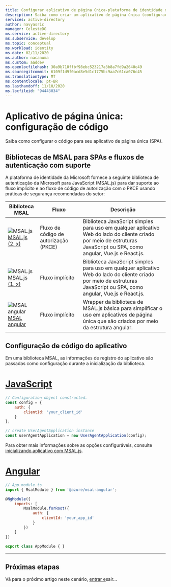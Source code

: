 ```yaml
---
title: Configurar aplicativo de página única-plataforma de identidade da Microsoft | Azure
description: Saiba como criar um aplicativo de página única (configuração de código do aplicativo)
services: active-directory
author: navyasric
manager: CelesteDG
ms.service: active-directory
ms.subservice: develop
ms.topic: conceptual
ms.workload: identity
ms.date: 02/11/2020
ms.author: nacanuma
ms.custom: aaddev
ms.openlocfilehash: 30a9b710ffbf98ebc523217a3b8a7fd9a2640c49
ms.sourcegitcommit: 6109f1d9f0acd8e5d1c1775bc9aa7c61ca076c45
ms.translationtype: MT
ms.contentlocale: pt-BR
ms.lasthandoff: 11/10/2020
ms.locfileid: "94443034"
---
```

# <a name="single-page-application-code-configuration"></a>Aplicativo de página única: configuração de código

Saiba como configurar o código para seu aplicativo de página única (SPA).

## <a name="msal-libraries-for-spas-and-supported-authentication-flows"></a>Bibliotecas de MSAL para SPAs e fluxos de autenticação com suporte

A plataforma de identidade da Microsoft fornece a seguinte biblioteca de autenticação da Microsoft para JavaScript (MSAL.js) para dar suporte ao fluxo implícito e ao fluxo de código de autorização com o PKCE usando práticas de segurança recomendadas do setor:

| Biblioteca MSAL | Fluxo | Descrição |
|--------------|------|-------------|
| ![MSAL.js](media/sample-v2-code/logo_js.png) <br/> [MSAL.js (2. x)](https://github.com/AzureAD/microsoft-authentication-library-for-js/tree/dev/lib/msal-browser) | Fluxo de código de autorização (PKCE) | Biblioteca JavaScript simples para uso em qualquer aplicativo Web do lado do cliente criado por meio de estruturas JavaScript ou SPA, como angular, Vue.js e React.js. |
| ![MSAL.js](media/sample-v2-code/logo_js.png) <br/> [MSAL.js (1. x)](https://github.com/AzureAD/microsoft-authentication-library-for-js/tree/dev/lib/msal-core) | Fluxo implícito | Biblioteca JavaScript simples para uso em qualquer aplicativo Web do lado do cliente criado por meio de estruturas JavaScript ou SPA, como angular, Vue.js e React.js. |
| ![MSAL angular](media/sample-v2-code/logo_angular.png) <br/> [MSAL angular](https://github.com/AzureAD/microsoft-authentication-library-for-js/blob/dev/lib/msal-angular/README.md) | Fluxo implícito | Wrapper da biblioteca de MSAL.js básica para simplificar o uso em aplicativos de página única que são criados por meio da estrutura angular. |

## <a name="application-code-configuration"></a>Configuração de código do aplicativo

Em uma biblioteca MSAL, as informações de registro do aplicativo são passadas como configuração durante a inicialização da biblioteca.

# <a name="javascript"></a>[JavaScript](#tab/javascript)

```javascript
// Configuration object constructed.
const config = {
    auth: {
        clientId: 'your_client_id'
    }
};

// create UserAgentApplication instance
const userAgentApplication = new UserAgentApplication(config);
```

Para obter mais informações sobre as opções configuráveis, consulte [inicializando aplicativo com MSAL.js](msal-js-initializing-client-applications.md).

# <a name="angular"></a>[Angular](#tab/angular)

```javascript
// App.module.ts
import { MsalModule } from '@azure/msal-angular';

@NgModule({
    imports: [
        MsalModule.forRoot({
            auth: {
                clientId: 'your_app_id'
            }
        })
    ]
})

export class AppModule { }
```

---

## <a name="next-steps"></a>Próximas etapas

Vá para o próximo artigo neste cenário, [entrar e](scenario-spa-sign-in.md)sair...
